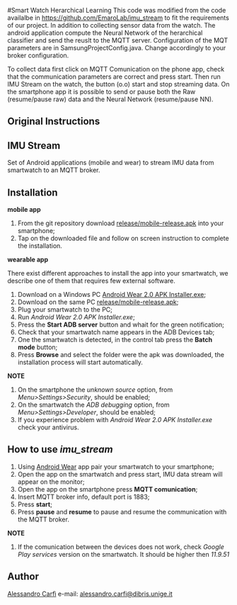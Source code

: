 #Smart Watch Herarchical Learning
This code was modified from the code availalbe in https://github.com/EmaroLab/imu_stream to fit the requirements of our project.
In addition to collecting sensor data from the watch. The android application compute the Neural Network of the herarchical classifier and send the reuslt to the MQTT server.
Configuration of the MQT parameters are in SamsungProjectConfig.java. Change accordingly to your broker configuration.

To collect data first click on MQTT Comunication on the phone app, check that the communication parameters are correct and press start.
Then run IMU Stream on the watch, the button (o.o) start and stop streaming data. On the smartphone app it is possible to send or pause both the Raw (resume/pause raw) data and the Neural Network (resume/pause NN).

## Original Instructions

## IMU Stream
Set of Android applications (mobile and wear) to stream IMU data from smartwatch to an MQTT broker.

## Installation
**mobile app** 

1. From the git repository download [release/mobile-release.apk](https://github.com/EmaroLab/imu_stream/blob/master/release/mobile-release.apk) into your smartphone;
1. Tap on the downloaded file and follow on screen instruction to complete the installation.

**wearable app**

There exist different approaches to install the app into your smartwatch, we describe one of them that requires few external software.

1. Download on a Windows PC [Android Wear 2.0 APK Installer.exe](https://drive.google.com/file/d/0B12CIETdWT5vNzlwQl93NHcwVVk/view);
1. Download on the same PC [release/mobile-release.apk](https://github.com/EmaroLab/imu_stream/blob/master/release/mobile-release.apk);
1. Plug your smartwatch to the PC;
1. Run _Android Wear 2.0 APK Installer.exe_;
1. Press the **Start ADB server** button and whait for the green notification;
1. Check that your smartwatch name appears in the ADB Devices tab;
1. One the smartwatch is detected, in the control tab press the **Batch mode** button;
1. Press **Browse** and select the folder were the apk was downloaded, the installation process will start automatically.

**NOTE** 
1. On the smartphone the _unknown source_ option, from _Menu>Settings>Security_, should be enabled;  
1. On the smartwatch the _ADB debugging_ option, from _Menu>Settings>Developer_, should be enabled;
1. If you experience problem with _Android Wear 2.0 APK Installer.exe_ check your antivirus.

## How to use _imu_stream_

1. Using [Android Wear](https://play.google.com/store/apps/details?id=com.google.android.wearable.app&hl=it) app pair your smartwatch to your smartphone;
1. Open the app on the smartwatch and press start, IMU data stream will appear on the monitor;
1. Open the app on the smartphone press **MQTT comunication**;
1. Insert MQTT broker info, default port is 1883;
1. Press **start**;
1. Press **pause** and **resume** to pause and resume the communication with the MQTT broker.

**NOTE**
1. If the comunication between the devices does not work, check _Google Play services_ version on the smartwatch. It should be higher then _11.9.51_
## Author 

[Alessandro Carfì](https://github.com/ACarfi) e-mail: alessandro.carfi@dibris.unige.it
